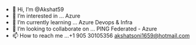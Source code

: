 - 👋 Hi, I’m @Akshat59
- 👀 I’m interested in ... Azure
- 🌱 I’m currently learning ... Azure Devops & Infra
- 💞️ I’m looking to collaborate on ... PING Federated - Azure
- 📫 How to reach me ...+1 905 30105356 akshatsoni1659@hotmail.com

<!---
Akshat59/Akshat59 is a ✨ special ✨ repository because its `README.md` (this file) appears on your GitHub profile.
You can click the Preview link to take a look at your changes.
--->

